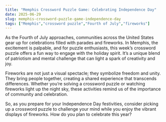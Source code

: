 ```yaml
---
title: "Memphis Crossword Puzzle Game: Celebrating Independence Day"
date: 2025-06-29
slug: memphis-crossword-puzzle-game-independence-day
tags: ["Memphis","crossword puzzle","Fourth of July","fireworks"]
---
```


As the Fourth of July approaches, communities across the United States gear up for celebrations filled with parades and fireworks. In Memphis, the excitement is palpable, and for puzzle enthusiasts, this week’s crossword puzzle offers a fun way to engage with the holiday spirit. It’s a unique blend of patriotism and mental challenge that can light a spark of creativity and joy.

Fireworks are not just a visual spectacle; they symbolize freedom and unity. They bring people together, creating a shared experience that transcends differences. Whether you’re solving a crossword puzzle or watching fireworks light up the night sky, these activities remind us of the importance of community and celebration.

So, as you prepare for your Independence Day festivities, consider picking up a crossword puzzle to challenge your mind while you enjoy the vibrant displays of fireworks. How do you plan to celebrate this year?